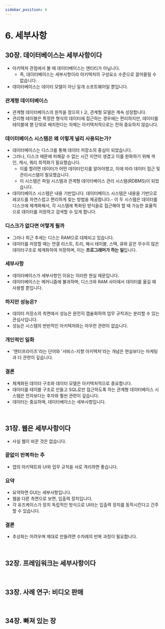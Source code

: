 ```yaml
---
sidebar_position: 6
---
```


# 6. 세부사항

## 30장. 데이터베이스는 세부사항이다

- 아키텍처 관점에서 볼 때 데이터베이스는 엔티티가 아닙니다.
  - 즉, 데이터베이스는 세부사항이라 아키텍처의 구성요소 수준으로 끌어올릴 수 없습니다.
- 데이터베이스는 데이터 모델이 아닌 일개 소프트웨어일 뿐입니다.

### 관계형 데이터베이스

- 관계형 데이터베이스의 원칙을 정으히ㅏ고, 관계형 모델은 계속 성장합니다.
- 관리형 테이블은 특정한 형식의 데이터에 접근하는 경우에는 편리하지만, 데이터를 테이블에 핻 단위로 배치한다는 자체는 아키텍처적으로는 전혀 중요하지 않습니다.

### 데이터베이스 시스템은 왜 이렇게 널리 사용되는가?

- 데이터베이스는 디스크를 통해 데이터 저장소의 중심이 되었습니다.
- 그러나, 디스크 때문에 피해갈 수 없는 시간 지연이 생겼고 이를 완화하기 위해 색인, 캐시, 쿼리 최적화가 필요했습니다.
  - 이를 할려면 데이터가 어떤 데이터인지를 알아야했고, 이에 따라 데이터 접근 및 관리시스템이 필요했습니다.
  - 이 시스템은 파일 시스템과 관계형 데이터베이스 관리 시스템(RDBMS)이 되었습니다.
- 데이터베이스 시스템은 내용 기반입니다. 데이터베이스 시스템은 내용을 기반으로 레코드를 자연스럽고 편리하게 찾는 방법을 제공합니다.- 이 두 시스템은 데이터를 디스크에 체계화해서, 각 시스템에 특화된 방식을로 접근해야 할 때 가능한 효율적으로 데이터를 저장하고 검색할 수 있게 합니다.

### 디스크가 없다면 어떻게 될까

- 그러나 최근 추세는 디스는 RAM으로 대체되고 있습니다.
- 데이터를 저장할 때는 연결 리스트, 트리, 해시 테이블, 스택, 큐와 같은 무수히 많은 데이터구조로 체계화하여 저장하며, 이는 **프로그래머가 하는 일**입니다.

### 세부사항

- 데이터베이스가 세부사항인 이유는 이러한 현실 때문입니다.
- 데이터베이스는 메커니즘에 불과하며, 디스크와 RAM 사이에서 데이터를 옮길 때 사용할 뿐입니다.

### 하지만 성능은?

- 데이터 저장소의 측면에서 성능은 완전히 캡슐화하여 업무 규칙과는 분리할 수 있는 관심사입니다.
- 성능은 시스템의 번반적인 아키텍처와는 아무런 관련이 없습니다.

### 개인적인 일화

- '엔터프라이즈'라는 단어와 '서비스-지향 아키텍처'라는 개념은 현실보다는 마케팅과 더 관련이 깊습니다.

### 결론

- 체계화된 데이터 구조와 데이터 모델은 아키텍처적으로 중요합니다.
- 데이터를 테이블 구조로 만들고 SQL로만 접근하도록 하는 관계형 데이터베이스 시스템은 전자보다는 후자와 훨씬 관련이 깊습니다.
- 데이터는 중요하며, 데이터베이스는 세부사항입니다.

<br/>

## 31장. 웹은 세부사항이다

- 사실 웹이 바꾼 것은 없습니다.

### 끝없이 반복하는 추

- 앱의 아키텍트와 UI와 업무 규칙을 서로 격리하면 좋습니다.

### 요약

- 요약하면 GUI는 세부사항입니다.
- 웹을 다른 측면으로 보면, 입출력 장치입니다.
- 각 유즈케이스가 장치 독립적인 방식으로 UI라는 입출력 장치를 동작시킨다고 간주할 수 있습니다.

### 결론

- 추상화는 어려우며 제대로 만들려면 수차례의 반복 과정이 필요합니다.

<br/>

## 32장. 프레임워크는 세부사항이다

<br/>

## 33장. 사례 연구: 비디오 판매

<br/>

## 34장. 빠져 있는 장
